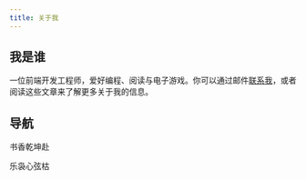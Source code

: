 ```yaml
---
title: 关于我
---
```


## 我是谁

一位前端开发工程师，爱好编程、阅读与电子游戏。你可以通过邮件[联系我](mailto:chunqiuyiyu@outlook.com)，或者阅读这些文章来了解更多关于我的信息。

## 导航

书香乾坤赴

乐袅心弦枯

